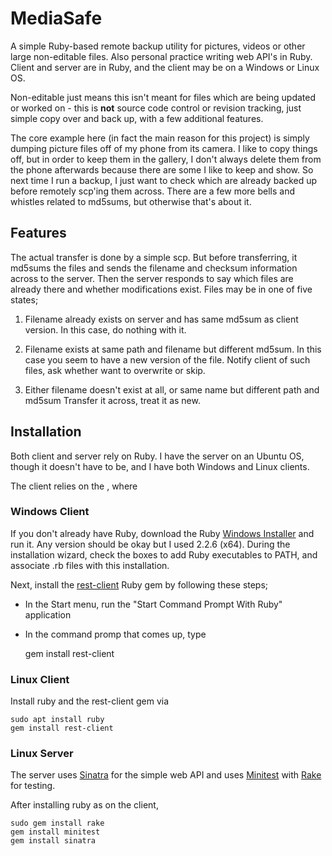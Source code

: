 # MediaSafe

A simple Ruby-based remote backup utility for pictures, videos or other large non-editable files.
Also personal practice writing web API's in Ruby.
Client and server are in Ruby, and the client may be on a Windows or Linux OS.

Non-editable just means this isn't meant for files which are being updated or worked on - this is **not** source code control or revision tracking, just simple copy over and back up, with a few additional features.

The core example here (in fact the main reason for this project) is simply dumping picture files off of my phone from its camera.
I like to copy things off, but in order to keep them in the gallery, I don't always delete them from the phone afterwards because there are some I like to keep and show.
So next time I run a backup, I just want to check which are already backed up before remotely scp'ing them across.
There are a few more bells and whistles related to md5sums, but otherwise that's about it.

## Features

The actual transfer is done by a simple scp.  But before transferring, it md5sums the files and sends the filename and checksum information across to the server.
Then the server responds to say which files are already there and whether modifications exist.
Files may be in one of five states;

1. Filename already exists on server and has same md5sum as client version.
In this case, do nothing with it.

1. Filename exists at same path and filename but different md5sum.
In this case you seem to have a new version of the file.
Notify client of such files, ask whether want to overwrite or skip.

1. Either filename doesn't exist at all, or same name but different path and md5sum
Transfer it across, treat it as new.

## Installation

Both client and server rely on Ruby.  I have the server on an Ubuntu OS, though it doesn't have to be, and I have both Windows and Linux clients.

The client relies on the , where 

### Windows Client

If you don't already have Ruby, download the Ruby [Windows Installer](https://rubyinstaller.org/) and run it.
Any version should be okay but I used 2.2.6 (x64).
During the installation wizard, check the boxes to add Ruby executables to PATH, and associate .rb files with this installation.

Next, install the [rest-client](https://github.com/rest-client/rest-client) Ruby gem by following these steps;

* In the Start menu, run the "Start Command Prompt With Ruby" application
* In the command promp that comes up, type

	gem install rest-client

### Linux Client

Install ruby and the rest-client gem via

	sudo apt install ruby
	gem install rest-client

### Linux Server

The server uses [Sinatra](http://www.sinatrarb.com/) for the simple web API and uses [Minitest](http://www.rubydoc.info/gems/minitest/) with [Rake](http://rake.rubyforge.org/) for testing.

After installing ruby as on the client,

	sudo gem install rake
	gem install minitest
	gem install sinatra
